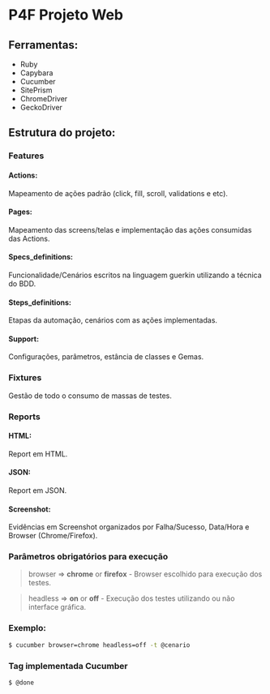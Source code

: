 # P4F Projeto Web

## Ferramentas:

- Ruby
- Capybara 
- Cucumber
- SitePrism
- ChromeDriver
- GeckoDriver

## Estrutura do projeto:

### Features
#### Actions: 
Mapeamento de ações padrão (click, fill, scroll, validations e etc).
#### Pages: 
Mapeamento das screens/telas e implementação das ações consumidas das Actions.
#### Specs_definitions: 
Funcionalidade/Cenários escritos na linguagem guerkin utilizando a técnica do BDD.
#### Steps_definitions:
Etapas da automação, cenários com as ações implementadas.
#### Support:
Configurações, parâmetros, estância de classes e Gemas.

### Fixtures
Gestão de todo o consumo de massas de testes.

### Reports
#### HTML:
Report em HTML.
#### JSON:
Report em JSON.
#### Screenshot:
Evidências em Screenshot organizados por Falha/Sucesso, Data/Hora e Browser (Chrome/Firefox).

### Parâmetros obrigatórios para execução

> browser => **chrome** or **firefox** - Browser escolhido para execução dos testes.

> headless => **on** or **off** - Execução dos testes utilizando ou não interface gráfica.

### Exemplo:

```sh
$ cucumber browser=chrome headless=off -t @cenario
```

### Tag implementada Cucumber

```sh
$ @done
```